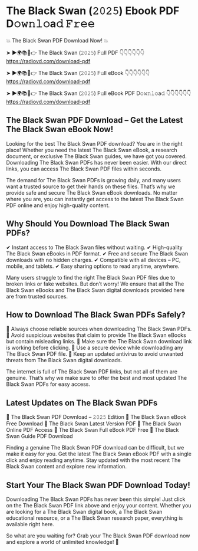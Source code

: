 # The Black Swan (𝟸𝟶𝟸𝟻) Ebook PDF D𝚘𝚠𝚗𝚕𝚘a𝚍 𝙵𝚛𝚎𝚎

💥 The Black Swan PDF Download Now! 💥

➤ ►🌍📚📱👉 The Black Swan (𝟸𝟶𝟸𝟻) F𝚞ll PDF 👇👇👇👇👇👇
https://radiovd.com/download-pdf

➤ ►🌍📚📱👉 The Black Swan (𝟸𝟶𝟸𝟻) F𝚞ll eBook 👇👇👇👇👇👇
https://radiovd.com/download-pdf

➤ ►🌍📚📱👉 The Black Swan (𝟸𝟶𝟸𝟻) F𝚞ll eBook PDF D𝚘𝚠𝚗𝚕𝚘a𝚍 👇👇👇👇👇👇
https://radiovd.com/download-pdf

## The Black Swan PDF Download – Get the Latest The Black Swan eBook Now!

Looking for the best The Black Swan PDF download? You are in the right place! Whether you need the latest The Black Swan eBook, a research document, or exclusive The Black Swan guides, we have got you covered. Downloading The Black Swan PDFs has never been easier. With our direct links, you can access The Black Swan PDF files within seconds.

The demand for The Black Swan PDFs is growing daily, and many users want a trusted source to get their hands on these files. That’s why we provide safe and secure The Black Swan eBook downloads. No matter where you are, you can instantly get access to the latest The Black Swan PDF online and enjoy high-quality content.

## Why Should You Download The Black Swan PDFs?

✔ Instant access to The Black Swan files without waiting.
✔ High-quality The Black Swan eBooks in PDF format.
✔ Free and secure The Black Swan downloads with no hidden charges.
✔ Compatible with all devices – PC, mobile, and tablets.
✔ Easy sharing options to read anytime, anywhere.

Many users struggle to find the right The Black Swan PDF files due to broken links or fake websites. But don’t worry! We ensure that all the The Black Swan eBooks and The Black Swan digital downloads provided here are from trusted sources.

## How to Download The Black Swan PDFs Safely?

📌 Always choose reliable sources when downloading The Black Swan PDFs.
📌 Avoid suspicious websites that claim to provide The Black Swan eBooks but contain misleading links.
📌 Make sure the The Black Swan download link is working before clicking.
📌 Use a secure device while downloading any The Black Swan PDF file.
📌 Keep an updated antivirus to avoid unwanted threats from The Black Swan digital downloads.

The internet is full of The Black Swan PDF links, but not all of them are genuine. That’s why we make sure to offer the best and most updated The Black Swan PDFs for easy access.

## Latest Updates on The Black Swan PDFs

🔹 The Black Swan PDF Download – 𝟸𝟶𝟸𝟻 Edition
🔹 The Black Swan eBook Free Download
🔹 The Black Swan Latest Version PDF
🔹 The Black Swan Online PDF Access
🔹 The Black Swan Full eBook PDF Free
🔹 The Black Swan Guide PDF Download

Finding a genuine The Black Swan PDF download can be difficult, but we make it easy for you. Get the latest The Black Swan eBook PDF with a single click and enjoy reading anytime. Stay updated with the most recent The Black Swan content and explore new information.

## Start Your The Black Swan PDF Download Today!

Downloading The Black Swan PDFs has never been this simple! Just click on the The Black Swan PDF link above and enjoy your content. Whether you are looking for a The Black Swan digital book, a The Black Swan educational resource, or a The Black Swan research paper, everything is available right here.

So what are you waiting for? Grab your The Black Swan PDF download now and explore a world of unlimited knowledge! 🚀